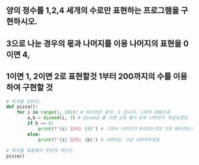 ## 양의 정수를 1,2,4 세개의 수로만 표현하는 프로그램을 구현하시오.
## 3으로 나눈 경우의 몫과 나머지를 이용 나머지의 표현을 0이면 4,
## 1이면 1, 2이면 2로 표현할것 1부터 200까지의 수를 이용하여 구현할 것

```python
# 피자를 만든다.
def pizza():
    for i in range(1, 201): # 파이썬은 끝이 -1 입니다. 1부터 200이죠
        a,b = divmod(i, 3) # divmod 를 쓰면 a에 몫이 b에 나머지가 작성되겠죠
        if b == 0:
            print(f"{i} 일때는 {4}") # 그래서 나머지가 0이라는것은 3의 배수라는거니까 4를 주겠죠
        else:
            print(f"{i} 일때는 {b}") # 나머지는 그냥 나머지주겟죠
                   
# 피자를 호출해서 맛있게 먹는다.
pizza()
```
